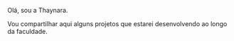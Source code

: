 Olá, sou a Thaynara.

Vou compartilhar aqui alguns projetos que estarei desenvolvendo ao longo da faculdade.
